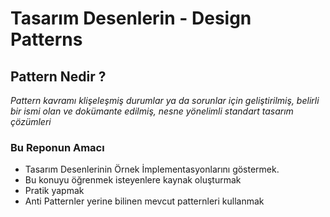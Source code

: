 # Tasarım Desenlerin - Design Patterns

## Pattern Nedir ?
*Pattern kavramı klişeleşmiş durumlar ya da sorunlar için geliştirilmiş, belirli bir ismi olan ve dokümante edilmiş,
nesne yönelimli standart tasarım çözümleri*

### Bu Reponun Amacı
- Tasarım Desenlerinin Örnek İmplementasyonlarını göstermek. 
- Bu konuyu öğrenmek isteyenlere kaynak oluşturmak
- Pratik yapmak
- Anti Patternler yerine bilinen mevcut patternleri  kullanmak
